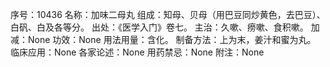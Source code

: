 序号：10436
名称：加味二母丸
组成：知母、贝母（用巴豆同炒黄色，去巴豆）、白矾、白及各等分。
出处：《医学入门》卷七。
主治：久嗽、痨嗽、食积嗽。
加减：None
功效：None
用法用量：含化。
制备方法：上为末，姜汁和蜜为丸。
临床应用：None
各家论述：None
用药禁忌：None
附注：None
